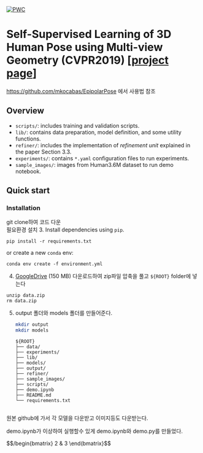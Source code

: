 [![PWC](https://img.shields.io/endpoint.svg?url=https://paperswithcode.com/badge/self-supervised-learning-of-3d-human-pose/3d-human-pose-estimation-human36m)](https://paperswithcode.com/sota/3d-human-pose-estimation-human36m?p=self-supervised-learning-of-3d-human-pose)

# Self-Supervised Learning of 3D Human Pose using Multi-view Geometry (CVPR2019) [[project page](https://mkocabas.github.io/epipolarpose.html)]

<https://github.com/mkocabas/EpipolarPose> 에서 사용법 참조 


## Overview
- `scripts/`: includes training and validation scripts.
- `lib/`: contains data preparation, model definition, and some utility functions.
- `refiner/`: includes the implementation of _refinement unit_ explained in the paper Section 3.3.
- `experiments/`: contains `*.yaml` configuration files to run experiments.
- `sample_images/`: images from Human3.6M dataset to run demo notebook.


## Quick start
### Installation
git clone하여 코드 다운   
필요환경 설치
3. Install dependencies using `pip`.
   ```
   pip install -r requirements.txt
   ```
   or create a new `conda` env:
   ```
   conda env create -f environment.yml
   ```
4.  [GoogleDrive](https://drive.google.com/open?id=147AlIWRv9QDmp5pGjwG2yMWEG_2-E2ai) 
(150 MB)  다운로드하여 zip파일 압축을 풀고 `${ROOT}` folder에 넣는다
   ```
   unzip data.zip
   rm data.zip
   ```
5. output 폴더와 models 폴더를 만들어준다.
    ```bash
    mkdir output
    mkdir models
    ```
  

   ```
   ${ROOT}
   ├── data/
   ├── experiments/
   ├── lib/
   ├── models/
   ├── output/
   ├── refiner/
   ├── sample_images/
   ├── scripts/
   ├── demo.ipynb
   ├── README.md
   └── requirements.txt


원본 github에 가서 각 모델을 다운받고 이미지등도 다운받는다.

demo.ipynb가 이상하여 실행할수 있게 demo.ipynb와 demo.py를 만들었다.

$$/begin{bmatrix} 2 & 3 \end(bmatrix}$$
